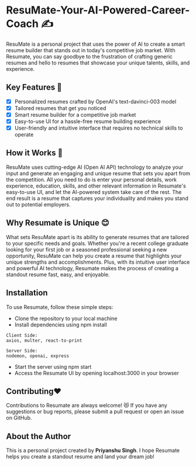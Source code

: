 # ResuMate-Your-AI-Powered-Career-Coach ✍
ResuMate is a personal project that uses the power of AI to create a smart resume builder that stands out in today's 
competitive job market. With Resumate, you can say goodbye to the frustration of crafting generic resumes and hello 
to resumes that showcase your unique talents, skills, and experience.


## **Key Features** 🌟

- [x] Personalized resumes crafted by OpenAI's text-davinci-003 model
- [x] Tailored resumes that get you noticed
- [x] Smart resume builder for a competitive job market
- [x] Easy-to-use UI for a hassle-free resume building experience
- [x] User-friendly and intuitive interface that requires no technical skills to operate

## **How it Works** 🤠

ResuMate uses cutting-edge AI (Open AI API) technology to analyze your input and generate an engaging and 
unique resume that sets you apart from the competition. All you need to do is enter your personal details, 
work experience, education, skills, and other relevant information in Resumate's easy-to-use UI, and let 
the AI-powered system take care of the rest. The end result is a resume that captures your individuality 
and makes you stand out to potential employers.

## **Why Resumate is Unique** 😊

What sets ResuMate apart is its ability to generate resumes that are tailored to your specific needs and goals. 
Whether you're a recent college graduate looking for your first job or a seasoned professional seeking a new opportunity, 
ResuMate can help you create a resume that highlights your unique strengths and accomplishments. 
Plus, with its intuitive user interface and powerful AI technology, Resumate makes the process of creating a standout resume fast, easy, and enjoyable.

## **Installation**

To use Resumate, follow these simple steps:

- Clone the repository to your local machine
- Install dependencies using npm install
 
 ~~~
Client Side:
axios, multer, react-to-print
 ~~~
 
 ~~~
 Server Side:
 nodemon, openai, express
 ~~~
- Start the server using npm start
- Access the Resumate UI by opening localhost:3000 in your browser

## **Contributing♥**

Contributions to Resumate are always welcome! 😻
If you have any suggestions or bug reports, please submit a pull request or open an issue on GitHub.

## **About the Author**

This is a personal project created by **Priyanshu Singh**. I hope Resumate helps you create a standout resume and land your dream job!
